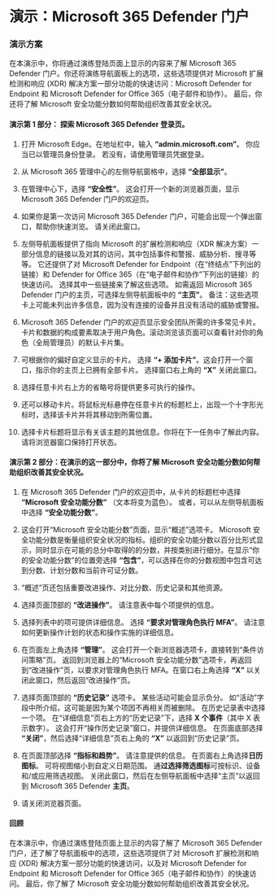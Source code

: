 ﻿---
Demo:
    title: 'Microsoft 365 Defender 门户'
    module: '模块 3 第 5 课：描述 Microsoft 安全解决方案的功能：描述 Microsoft 365 的安全管理功能'
---


# 演示：Microsoft 365 Defender 门户

### 演示方案
在本演示中，你将通过演练登陆页面上显示的内容来了解 Microsoft 365 Defender 门户。你还将演练导航面板上的选项，这些选项提供对 Microsoft 扩展检测和响应 (XDR) 解决方案一部分功能的快速访问：Microsoft Defender for Endpoint 和 Microsoft Defender for Office 365（电子邮件和协作）。  最后，你还将了解 Microsoft 安全功能分数如何帮助组织改善其安全状况。

#### 演示第 1 部分：  探索 Microsoft 365 Defender 登录页。

1. 打开 Microsoft Edge。在地址栏中，输入 **“admin.microsoft.com”**。  你应当已以管理员身份登录。  若没有，请使用管理员凭据登录。

1. 从 Microsoft 365 管理中心的左侧导航窗格中，选择 **“全部显示”**。

1. 在管理中心下，选择 **“安全性”**。  这会打开一个新的浏览器页面，显示 Microsoft 365 Defender 门户的欢迎页。  

1. 如果你是第一次访问 Microsoft 365 Defender 门户，可能会出现一个弹出窗口，帮助你快速浏览。  请关闭此窗口。

1. 左侧导航面板提供了指向 Microsoft 的扩展检测和响应（XDR 解决方案）一部分信息的链接以及对其的访问，其中包括事件和警报、威胁分析、搜寻等等。  它还提供了对 Microsoft Defender for Endpoint（在“终结点”下列出的链接）和 Defender for Office 365（在“电子邮件和协作”下列出的链接）的快速访问。  选择其中一些链接来了解这些选项。  如需返回 Microsoft 365 Defender 门户的主页，可选择左侧导航面板中的 **“主页”**。  备注：这些选项卡上可能未列出许多信息，因为没有连接的设备并且没有活动的威胁或警报。

1. Microsoft 365 Defender 门户的欢迎页显示安全团队所需的许多常见卡片。卡片和数据的构成要素取决于用户角色。滚动浏览该页面可以查看针对你的角色（全局管理员）的默认卡片集。

1. 可根据你的偏好自定义显示的卡片。  选择 **“+ 添加卡片”**。这会打开一个窗口，指示你的主页上已拥有全部卡片。  选择窗口右上角的 **“X”** 关闭此窗口。

1. 选择任意卡片右上方的省略号将提供更多可执行的操作。  

1. 还可以移动卡片。将鼠标光标悬停在任意卡片的标题栏上，出现一个十字形光标时，选择该卡片并将其移动到所需位置。

1. 选择卡片标题将显示有关该主题的其他信息。你将在下一任务中了解此内容。  请将浏览器窗口保持打开状态。

#### 演示第 2 部分：在演示的这一部分中，你将了解 Microsoft 安全功能分数如何帮助组织改善其安全状况。

1. 在 Microsoft 365 Defender 门户的欢迎页中，从卡片的标题栏中选择 **“Microsoft 安全功能分数”** （文本将变为蓝色）。  或者，可以从左侧导航面板中选择 **“安全功能分数”**。

1. 这会打开“Microsoft 安全功能分数”页面，显示“概述”选项卡。  Microsoft 安全功能分数是衡量组织安全状况的指标。组织的安全功能分数以百分比形式显示，同时显示在可能的总分中取得的的分数，并按类别进行细分。在显示“你的安全功能分数”的位置旁选择 **“包含”**，可以选择在你的分数视图中包含可达到分数、计划分数和当前许可证分数。

1. “概述”页还包括重要改进操作、对比分数、历史记录和其他资源。

1. 选择页面顶部的 **“改进操作”**。  请注意表中每个项提供的信息。  

1. 选择列表中的项可提供详细信息。  选择 **“要求对管理角色执行 MFA”**。  请注意如何更新操作计划的状态和操作实施的详细信息。

1. 在页面左上角选择 **“管理”**。  这会打开一个新浏览器选项卡，直接转到“条件访问策略”页。  返回到浏览器上的“Microsoft 安全功能分数”选项卡，再返回到“改进操作”页，以要求对管理角色执行 MFA。在窗口右上角选择 **“X”** 以关闭此窗口，然后返回“改进操作”页。

1. 选择页面顶部的 **“历史记录”** 选项卡。  某些活动可能会显示负分。  如“活动”字段中所介绍，这可能是因为某个项因不再相关而被删除。  在历史记录表中选择一个项。  在“详细信息”页右上方的“历史记录”下，选择 **X 个事件**（其中 X 表示数字）。  这会打开“操作历史记录”窗口，并提供详细信息。  在页面底部选择 **“关闭”**，然后选择“详细信息”页右上角的 **“X”** 以返回到“历史记录”页。

1. 在页面顶部选择 **“指标和趋势”**。  请注意提供的信息。  在页面右上角选择**日历图标**。  可将视图缩小到自定义日期范围。  通**过选择筛选图标**可按标识、设备和/或应用筛选视图。  关闭此窗口，然后在左侧导航面板中选择“主页”以返回到 Microsoft 365 Defender **主页**。

1. 请关闭浏览器页面。

#### 回顾

在本演示中，你通过演练登陆页面上显示的内容了解了 Microsoft 365 Defender 门户，还了解了导航面板中的选项，这些选项提供了对 Microsoft 扩展检测和响应 (XDR) 解决方案一部分功能的快速访问，以及对 Microsoft Defender for Endpoint 和 Microsoft Defender for Office 365（电子邮件和协作）的快速访问。  最后，你了解了 Microsoft 安全功能分数如何帮助组织改善其安全状况。
